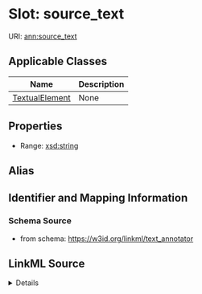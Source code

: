 # Slot: source_text

URI: [ann:source_text](https://w3id.org/linkml/text_annotator/source_text)



<!-- no inheritance hierarchy -->




## Applicable Classes

| Name | Description |
| --- | --- |
[TextualElement](TextualElement.md) | None






## Properties

* Range: [xsd:string](http://www.w3.org/2001/XMLSchema#string)






## Alias




## Identifier and Mapping Information







### Schema Source


* from schema: https://w3id.org/linkml/text_annotator




## LinkML Source

<details>
```yaml
name: source_text
from_schema: https://w3id.org/linkml/text_annotator
rank: 1000
alias: source_text
owner: TextualElement
domain_of:
- TextualElement
range: string

```
</details>